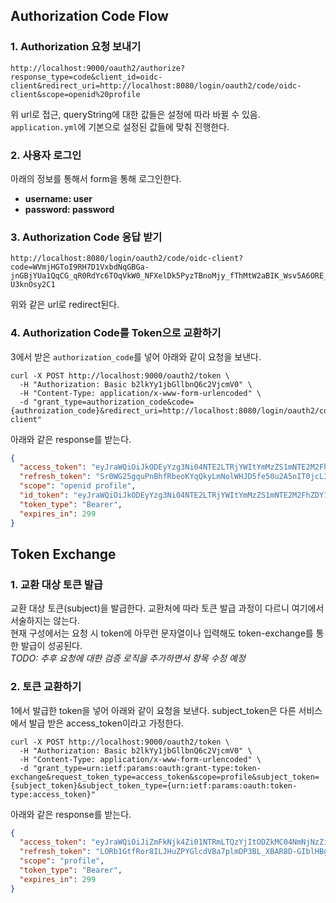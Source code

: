 ## Authorization Code Flow

### 1. Authorization 요청 보내기

```text
http://localhost:9000/oauth2/authorize?response_type=code&client_id=oidc-client&redirect_uri=http://localhost:8080/login/oauth2/code/oidc-client&scope=openid%20profile
```

위 url로 접근, queryString에 대한 값들은 설정에 따라 바뀔 수 있음.  
`application.yml`에 기본으로 설정된 값들에 맞춰 진행한다.

### 2. 사용자 로그인

아래의 정보를 통해서 form을 통해 로그인한다.

- **username: user**
- **password: password**

### 3. Authorization Code 응답 받기

```text
http://localhost:8080/login/oauth2/code/oidc-client?code=WVmjHGToI9RH7D1VxbdNqGBGa-jnGBjYUa1QqCG_qR0RdYc6TOqVkW0_NFXelDk5PyzTBnoMjy_fThMtW2aBIK_Wsv5A6ORE_FGd1cTaHPt4Wv8U26lpB-U3knOsy2C1
```

위와 같은 url로 redirect된다.

### 4. Authorization Code를 Token으로 교환하기

3에서 받은 `authorization_code`를 넣어 아래와 같이 요청을 보낸다.

```shell
curl -X POST http://localhost:9000/oauth2/token \
  -H "Authorization: Basic b2lkYy1jbGllbnQ6c2VjcmV0" \
  -H "Content-Type: application/x-www-form-urlencoded" \
  -d "grant_type=authorization_code&code={authroization_code}&redirect_uri=http://localhost:8080/login/oauth2/code/oidc-client"
```

아래와 같은 response를 받는다.

```json
{
  "access_token": "eyJraWQiOiJkODEyYzg3Ni04NTE2LTRjYWItYmMzZS1mNTE2M2FhZDY1NDMiLCJhbGciOiJSUzI1NiJ9.eyJzdWIiOiJ1c2VyIiwiYXVkIjoib2lkYy1jbGllbnQiLCJuYmYiOjE3MTk3Mzk4NTUsInNjb3BlIjpbIm9wZW5pZCIsInByb2ZpbGUiXSwiaXNzIjoiaHR0cDovL2xvY2FsaG9zdDo5MDAwIiwiZXhwIjoxNzE5NzQwMTU1LCJpYXQiOjE3MTk3Mzk4NTUsImp0aSI6IjliNzViYWM5LWU2ZmEtNGU3YS04YmYxLTBjZDcxMzgwNTkwZSJ9.TNZbFjkuFLtwghVfXakuJaVB2WfNlBpYEPiNGryA5ve1d-33Z2cGT_700AMjXmo-3etxjHLW3xU-krLq0kbheYhP8r5uP-2b1BHTgxqCVv8jz3E45Ljilz7jK9OBE3P8O-Pyp5e6iLNKb6fWWS9wvEee4fiIZ91LfJ5hGhbMROvj7X-ehFijTiHoSNZUTFre0FFlrS4Ee1vGHfRXQcLIciUhSuSgt3YsNq8tbzwh2_cN32UGll5U_guLtDJWKNIbeiaLi3Lvm1mB2LvmQL2eS-eY0aDGRJ8IgiAL7N-Ku7CE-7bhISPI6necGI5tv0G9hjLRpJ3X79o02jTeuuSVtw",
  "refresh_token": "Sr0WG25gquPnBhfRbeoKYqQkyLmNolWHJD5fe50u2A5nIT0jcL3NSk1giBGBTbcWytMSFQI-9cZqvlyVXVoB9UVYXKNYdJABQatArSHbRPuTvMvlXBu8XNz7aj9iQrfU",
  "scope": "openid profile",
  "id_token": "eyJraWQiOiJkODEyYzg3Ni04NTE2LTRjYWItYmMzZS1mNTE2M2FhZDY1NDMiLCJhbGciOiJSUzI1NiJ9.eyJzdWIiOiJ1c2VyIiwiYXVkIjoib2lkYy1jbGllbnQiLCJhenAiOiJvaWRjLWNsaWVudCIsImF1dGhfdGltZSI6MTcxOTczOTI3OCwiaXNzIjoiaHR0cDovL2xvY2FsaG9zdDo5MDAwIiwiZXhwIjoxNzE5NzQxNjU1LCJpYXQiOjE3MTk3Mzk4NTUsImp0aSI6IjMzMWVmMWVhLTY3MmItNGE4OC1iMDdiLTQ2MzM4YzM1ZjJmYSIsInNpZCI6Ik52bk16OFVtcmRyUlRYcXlaeUdkOUowYnlSaEREQ2tUdVlpYll6a3RaS2cifQ.eKHDU23QNIntNdd0mIkWrs-TjXlWvTV0lAjZ6DxpmY7D8d_mnwdrvsY70cc1RwbYbIWvrr2ITheoQz5rd2AKz0N6HNGYsiEa1zh-0cJ5TQpvYKLQ-GfwI7lYvvTyndxZvgyxGSpwaDyzWzmALQVoKMBrKc8no9oRy5WnKEVQckbgwS-DYcvXIA9icXabCKa9gJXArQWVH-aTS9hiUz4Sd7jWIVdZD7_YrJWP7B2YaADEM2YXIN8RcLOov1bmlbYesCY_gv9yq60pxt2hB4ZS7Os0cVE7meePAcBF4IMmqjviprcjlSAbx54qYqMktbSPr-V9uw26t4H2PTL-zaPV2Q",
  "token_type": "Bearer",
  "expires_in": 299
}
```

## Token Exchange

### 1. 교환 대상 토큰 발급

교환 대상 토큰(subject)을 발급한다. 교환처에 따라 토큰 발급 과정이 다르니 여기에서 서술하지는 않는다.  
현재 구성에서는 요청 시 token에 아무런 문자열이나 입력해도 token-exchange를 통한 발급이 성공된다.  
*TODO: 추후 요청에 대한 검증 로직을 추가하면서 항목 수정 예정*

### 2. 토큰 교환하기

1에서 발급한 token을 넣어 아래와 같이 요청을 보낸다. subject_token은 다른 서비스에서 발급 받은 access_token이라고 가정한다.

```shell
curl -X POST http://localhost:9000/oauth2/token \
  -H "Authorization: Basic b2lkYy1jbGllbnQ6c2VjcmV0" \
  -H "Content-Type: application/x-www-form-urlencoded" \
  -d "grant_type=urn:ietf:params:oauth:grant-type:token-exchange&request_token_type=access_token&scope=profile&subject_token={subject_token}&subject_token_type={urn:ietf:params:oauth:token-type:access_token}"
```

아래와 같은 response를 받는다.

```json
{
  "access_token": "eyJraWQiOiJiZmFkNjk4Zi01NTRmLTQzYjItODZkMC04NmNjNzZiNTAwYzciLCJhbGciOiJSUzI1NiJ9.eyJzdWIiOiJvaWRjLWNsaWVudCIsImF1ZCI6Im9pZGMtY2xpZW50IiwibmJmIjoxNzIwNDI0MTU0LCJzY29wZSI6WyJwcm9maWxlIl0sImlzcyI6Imh0dHA6Ly9sb2NhbGhvc3Q6OTAwMCIsImV4cCI6MTcyMDQyNDQ1NCwiaWF0IjoxNzIwNDI0MTU0LCJqdGkiOiJkZTU2NmNmMy0wY2QyLTRmODAtODA1Ny0yMTFmNmJlM2MzYTAifQ.pXPqLq6V3AA_r5pAXuE5CgZHEG3pabs6LkdP5ss1QfVtl7brU8Ua3Arf1hs1H6YYWT44BaXj9S33xIJxIZVTv9RclhOkCP0P_cWZ9Hf-Zc9R1YjHGtkA3bC8yAYxM2wIJMfnFBSWBvY6wLiFzZMupgDMzcG_gtjSeZnSc6tPO_ab2yVM-4qxlT_zO3ON4AFG52kPJqYmMTGfBKytwR575fraCCJHCuBqVZ0D_puPxe1t_hU6jqbG2iFQfnA9X9g84Lcr8u7TV8p7Vp1Cf9UEdt0oObiz0eWbqn584vRu4ruYvRRiJikeb8fOLv4we0_Eo6CxGyYyljv4egKBbE8ThA",
  "refresh_token": "LORb1GtfRor8ILJHuZPYGlcdVBa7plmDP3BL_XBAR8D-GIblHBg8z-ioJWb2owP8jyn4hQhUZZyYkbdnll4scAac8G1Hy0Y0kWsot0bv2wph3EvH1OxKwmIlh_Vy7_wQ",
  "scope": "profile",
  "token_type": "Bearer",
  "expires_in": 299
}
```
